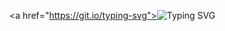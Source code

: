 \<a href="https://git.io/typing-svg"><img src="https://readme-typing-svg.herokuapp.com?font=Fira+code&duration=4000&pause=1000&color=FF5D5D&width=435&lines=%22Hi+%2C+my+name+is+Revanth.+;I'm+currently+working+on+developing+;my+skills+in+web+development." alt="Typing SVG" /></a>

